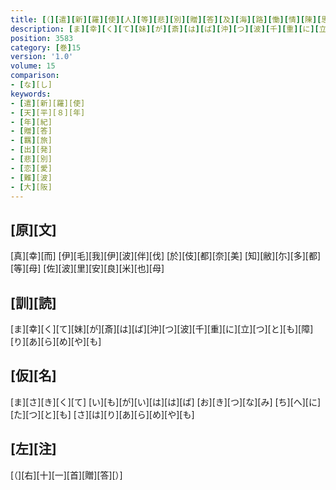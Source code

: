 ```yaml
---
title: [（][遣][新][羅][使][人][等][悲][別][贈][答][及][海][路][慟][情][陳][思][并][當][所][誦][之][古][歌][）]
description: [ま][幸][く][て][妹][が][斎][は][ば][沖][つ][波][千][重][に][立][つ][と][も][障][り][あ][ら][め][や][も]
position: 3583
category: [巻]15
version: '1.0'
volume: 15
comparison:
- [な][し]
keywords:
- [遣][新][羅][使]
- [天][平][８][年]
- [年][紀]
- [贈][答]
- [羈][旅]
- [出][発]
- [悲][別]
- [恋][愛]
- [難][波]
- [大][阪]
---
```


## [原][文]

[真][幸][而] [伊][毛][我][伊][波][伴][伐] [於][伎][都][奈][美] [知][敝][尓][多][都][等][母] [佐][波][里][安][良][米][也][母]

## [訓][読]

[ま][幸][く][て][妹][が][斎][は][ば][沖][つ][波][千][重][に][立][つ][と][も][障][り][あ][ら][め][や][も]

## [仮][名]

[ま][さ][き][く][て] [い][も][が][い][は][は][ば] [お][き][つ][な][み] [ち][へ][に][た][つ][と][も] [さ][は][り][あ][ら][め][や][も]

## [左][注]

[（][右][十][一][首][贈][答][）]
